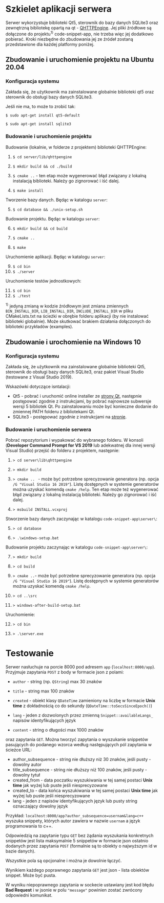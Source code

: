 # Szkielet aplikacji serwera


Serwer wykorzystuje biblioteki Qt5, sterownik do bazy danych SQLite3 oraz zewnętrzną bibliotekę opartą na qt - [QHTTPEngine](https://github.com/nitroshare/qhttpengine). Jej pliki źródłowe są dołączone do projektu<sup>1)</sup> code-snippet-app, nie trzeba więc jej dodatkowo pobierać. Kroki niezbędne do zbudowania jej ze źródeł zostaną przedstawione dla każdej platformy poniżej.


## Zbudowanie i uruchomienie projektu na Ubuntu 20.04

### Konfiguracja systemu

Zakłada się, że użytkownik ma zainstalowane globalnie biblioteki qt5 oraz sterownik do obsługi bazy danych SQLite3. 

Jeśli nie ma, to może to zrobić tak: 


`$ sudo apt-get install qt5-default`


`$ sudo apt-get install sqlite3`
  
### Budowanie i uruchomienie projektu

Budowanie (lokalnie, w folderze z projektem) biblioteki QHTTPEngine:

  

1. `$ cd server/lib/qhttpengine`

2. `$ mkdir build && cd ./build`

3. `$ cmake ..` - ten etap może wygenerować błąd związany z lokalną instalacją biblioteki. Należy go zignorować i iść dalej.

4. `$ make install`

Tworzenie bazy danych. Będąc w katalogu `server`:

5. `$ cd database && ./unix-setup.sh`
  
Budowanie projektu. Będąc w katalogu `server`:


6. `$ mkdir build && cd build`

7. `$ cmake ..`

8. `$ make`

  

Uruchomienie aplikacji. Będąc w katalogu `server`:


9. `$ cd bin`
10. `$ ./server`

Uruchomienie testów jednostkowych:

11. `$ cd bin`
12. `$ ./test`

<sup>1)</sup> jedyną zmianą w kodzie źródłowym jest zmiana zmiennych `BIN_INSTALL_DIR`, `LIB_INSTALL_DIR`, `INCLUDE_INSTALL_DIR` w pliku CMakeLists.txt na ścieżki w obrębie folderu aplikacji (by nie instalować biblioteki globalnie). Może skutkować brakiem działania dołączonych do biblioteki przykładów (examples).

## Zbudowanie i urochomienie na Windows 10

### Konfiguracja systemu

Zakłada się, że użytkownik ma zainstalowane globalnie biblioteki Qt5, sterownik do obsługi bazy danych SQLite3, oraz pakiet Visual Studio (testowane z Visual Studio 2019). 


Wskazówki dotyczące isntalacji:
* Qt5 - pobrać i uruchomić online installer ze [strony Qt](https://www.qt.io/download-open-source), następnie postępować zgodnie z instrukcjami, by pobrać najnowsze subwersje wersji 5 bibliotek Qt. Po zainstalowaniu może być konieczne dodanie do zmiennej PATH folderu z bibliotekami Qt.
* SQLite3 - postępować zgodnie z instrukcjami na [stronie](https://www.tutorialspoint.com/sqlite/sqlite_installation.htm).

### Budowanie i uruchomienie serwera

Pobrać repozytorium i wypakować do wybranego folderu. W konsoli (**Developer Command Prompt for VS 2019** lub adekwatnej dla innej wersji Visual Studio) przejść do folderu z projektem, następnie:

1. `> cd server\lib\qhttpengine`

2. `> mkdir build`

3. `> cmake .. `  - może być potrzebne sprecyzowanie generatora (np. opcja `/G "Visual Studio 16 2019"`). Listę dostępnych w systemie generatorów można uzyskać komendą `cmake /help`. Ten etap może też wygenerować błąd związany z lokalną instalacją biblioteki. Należy go zignorować i iść dalej.

4. `> msbuild INSTALL.vcxproj`

Stworzenie bazy danych zaczynając w katalogu `code-snippet-app\server\`:

5. `> cd database`

6. `> .\windows-setup.bat` 

Budowanie projektu zaczynając w katalogu `code-snippet-app\server\`:

7. `> mkdir build`

8. `> cd build`

9. `> cmake ..`- może być potrzebne sprecyzowanie generatora (np. opcja `/G "Visual Studio 16 2019"`). Listę dostępnych w systemie generatorów można uzyskać komendą `cmake /help`.

10. `> cd ..\src`

11. `> windows-after-build-setup.bat`

Uruchomienie:

12. `> cd bin`

13. `> .\server.exe`

# Testowanie

Serwer nasłuchuje na porcie 8000 pod adresem `app` (`localhost:8000/app`). Przyjmuje zapytania `POST` z body w formacie json z polami:

  

* `author` - string (np. `QString`) max 30 znaków

* `title` - string max 100 znaków

* `created` - obiekt klasy `QDateTime` zamieniony na liczbę w formacie **Unix time** z dokładnością co do sekundy (`QDateTime::toSecsSinceEpoch()`)

* `lang` - jeden z dozwolonych przez zmienną `Snippet::availableLangs_` napisów identyfikujących język

* `content` - string o długości max 1000 znaków

  

oraz zapytania `GET`. Można tworzyć zapytania o wyszukanie snippetów pasujących do podanego wzorca według następujących pól zapytania w ścieżce URL: 

* author_subsequence - string nie dłuższy niż 30 znaków, jeśli pusty - dowolny autor
* title_subsequence - string nie dłuższy niż 100 znaków, jeśli pusty - dowolny tytuł
* created_from - data poczatku wyszukiwania w tej samej postaci **Unix time** jak wyżej lub puste jeśli niesprecyzowane
* created_to - data końca wyszukiwania w tej samej postaci **Unix time** jak wyżej lub puste jeśli niesprecyzowane
* lang - jeden z napisów identyfikujących język lub pusty string oznaczający dowolny język

Przykład: `localhost:8000/app?author_subsequence=usernam&lang=c++` wyszuka snippety, których autor zawiera w nazwie `usernam` a język programowania to c++.

Odpowiedzią na zapytanie typu `GET` bez żądania wyszukania konkretnych snippetów jest lista maksymalnie 5 snippetów w formacie json ostatnio dodanych przez zapytania `POST` (formalnie są to obiekty o najwyższym id w bazie danych). 

Wszystkie pola są opcjonalne i można je dowolnie łączyć.

Wynikiem każdego poprawnego zapytania `GET` jest json - lista obiektów snippet. Może być pusta.

W wyniku niepoprawnego zapytania w sockecie ustawiany jest kod błędu **Bad Request** i w jsonie w polu `"message"` powinien zostać zwrócony odpowiedni komunikat.

